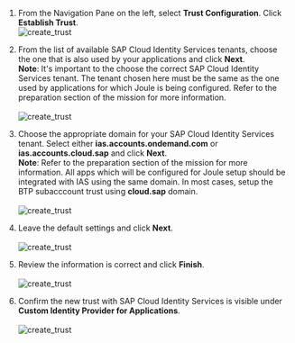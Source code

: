 1. From the Navigation Pane on the left, select **Trust Configuration**.  Click **Establish Trust**.</br>
![create_trust](1.jpg)

2. From the list of available SAP Cloud Identity Services tenants, choose the one that is also used by your applications and click **Next**.      
**Note**: It's important to the choose the correct SAP Cloud Identity Services tenant.  The tenant chosen here must be the same as the one used by applications for which Joule is being configured.  Refer to the preparation section of the mission for more information.</br>      
![create_trust](2.jpg)   

3. Choose the appropriate domain for your SAP Cloud Identity Services tenant.  Select either **ias.accounts.ondemand.com** or **ias.accounts.cloud.sap** and click **Next**.            
**Note**: Refer to the preparation section of the mission for more information.  All apps which will be configured for Joule setup should be integrated with IAS using the same domain.  In most cases, setup the BTP subacccount trust using **cloud.sap** domain.</br>           
![create_trust](3.jpg)       

4. Leave the default settings and click **Next**.</br>        
![create_trust](4.jpg)

5. Review the information is correct and click **Finish**.</br>                                                       
![create_trust](5.jpg)

6. Confirm the new trust with SAP Cloud Identity Services is visible under **Custom Identity Provider for Applications**.</br>                                     
![create_trust](6.jpg)
